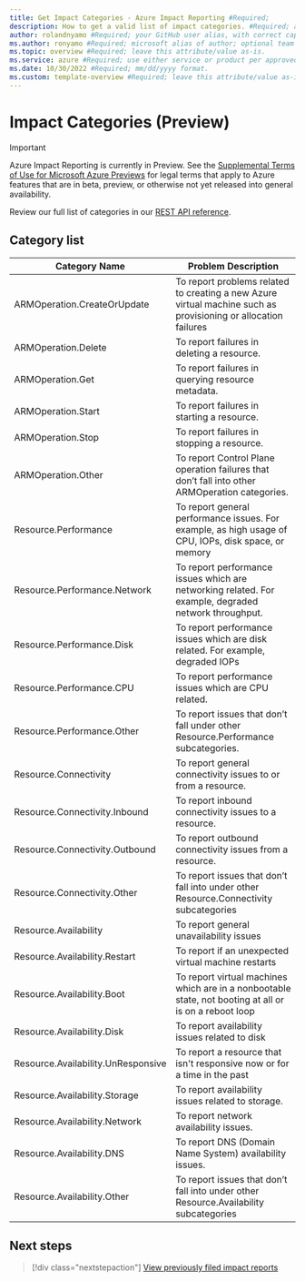 ```yaml
---
title: Get Impact Categories - Azure Impact Reporting #Required; 
description: How to get a valid list of impact categories. #Required; article description that is displayed in search results. 
author: rolandnyamo #Required; your GitHub user alias, with correct capitalization.
ms.author: ronyamo #Required; microsoft alias of author; optional team alias.
ms.topic: overview #Required; leave this attribute/value as-is.
ms.service: azure #Required; use either service or product per approved list. 
ms.date: 10/30/2022 #Required; mm/dd/yyyy format.
ms.custom: template-overview #Required; leave this attribute/value as-is.
---
```


# Impact Categories (Preview)
> [!IMPORTANT]
> Azure Impact Reporting is currently in Preview. See the [Supplemental Terms of Use for Microsoft Azure Previews](https://azure.microsoft.com/support/legal/preview-supplemental-terms/) for legal terms that apply to Azure features that are in beta, preview, or otherwise not yet released into general availability.

Review our full list of categories in our [REST API reference](https://aka.ms/ImpactRP/APIDocs).

## Category list

|**Category Name**|**Problem Description**|
|----------------------------------|------------------------------------------------------------------------------------------------------------------------|
|ARMOperation.CreateOrUpdate|To report problems related to creating a new Azure virtual machine such as provisioning or allocation failures|
|ARMOperation.Delete|To report failures in deleting a resource.|
|ARMOperation.Get|To report failures in querying resource metadata.|
|ARMOperation.Start|To report failures in starting a resource.|
|ARMOperation.Stop|To report failures in stopping a resource.|
|ARMOperation.Other|To report Control Plane operation failures that don’t fall into other ARMOperation categories.|
|Resource.Performance|To report general performance issues. For example, as high usage of CPU, IOPs, disk space, or memory|
|Resource.Performance.Network|To report performance issues which are networking related. For example, degraded network throughput.|
|Resource.Performance.Disk|To report performance issues which are disk related. For example, degraded IOPs|
|Resource.Performance.CPU|To report performance issues which are CPU related.|
|Resource.Performance.Other|To report issues that don’t fall under other Resource.Performance subcategories.|
|Resource.Connectivity|To report general connectivity issues to or from a resource.|
|Resource.Connectivity.Inbound|To report inbound connectivity issues to a resource.|
|Resource.Connectivity.Outbound|To report outbound connectivity issues from a resource.|
|Resource.Connectivity.Other|To report issues that don’t fall into under other Resource.Connectivity subcategories|
|Resource.Availability|To report general unavailability issues|
|Resource.Availability.Restart|To report if an unexpected virtual machine restarts|
|Resource.Availability.Boot|To report virtual machines which are in a nonbootable state, not booting at all or is on a reboot loop|
|Resource.Availability.Disk|To report availability issues related to disk|
|Resource.Availability.UnResponsive|To report a resource that isn't responsive now or for a time in the past|
|Resource.Availability.Storage|To report availability issues related to storage.|
|Resource.Availability.Network|To report network availability issues.|
|Resource.Availability.DNS|To report DNS (Domain Name System) availability issues.|
|Resource.Availability.Other|To report issues that don’t fall into under other Resource.Availability subcategories|


## Next steps

> [!div class="nextstepaction"]
> [View previously filed impact reports](view-impact-insights.md)